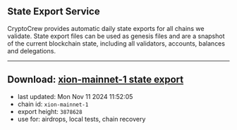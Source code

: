 ## State Export Service
CryptoCrew provides automatic daily state exports for all chains we validate. State export files can be used as genesis files and are a snapshot of the current blockchain state, including all validators, accounts, balances and delegations.

---
**Download: [xion-mainnet-1 state export](https://dl-eu2.ccvalidators.com/SERVICE/xion/xion-mainnet-1_export_3878628.json)**
---

- last updated: Mon Nov 11 2024 11:52:05
- chain id: `xion-mainnet-1`
- export height: `3878628`
- use for: airdrops, local tests, chain recovery

